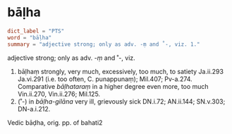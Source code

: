 # bāḷha

``` toml
dict_label = "PTS"
word = "bāḷha"
summary = "adjective strong; only as adv. -ṃ and ˚-, viz. 1."
```

adjective strong; only as adv. *\-ṃ* and ˚\-, viz.

1. bāḷhaṃ strongly, very much, excessively, too much, to satiety Ja.ii.293 Ja.vi.291 (i.e. too often, C. punappunaṃ); Mil.407; Pv\-a.274. Comparative *bāḷhataraṃ* in a higher degree even more, too much Vin.ii.270, Vin.ii.276; Mil.125.
2. (˚\-) in *bāḷha\-gilāna* very ill, grievously sick DN.i.72; AN.ii.144; SN.v.303; DN\-a.i.212.

Vedic bāḍha, orig. pp. of bahati2

